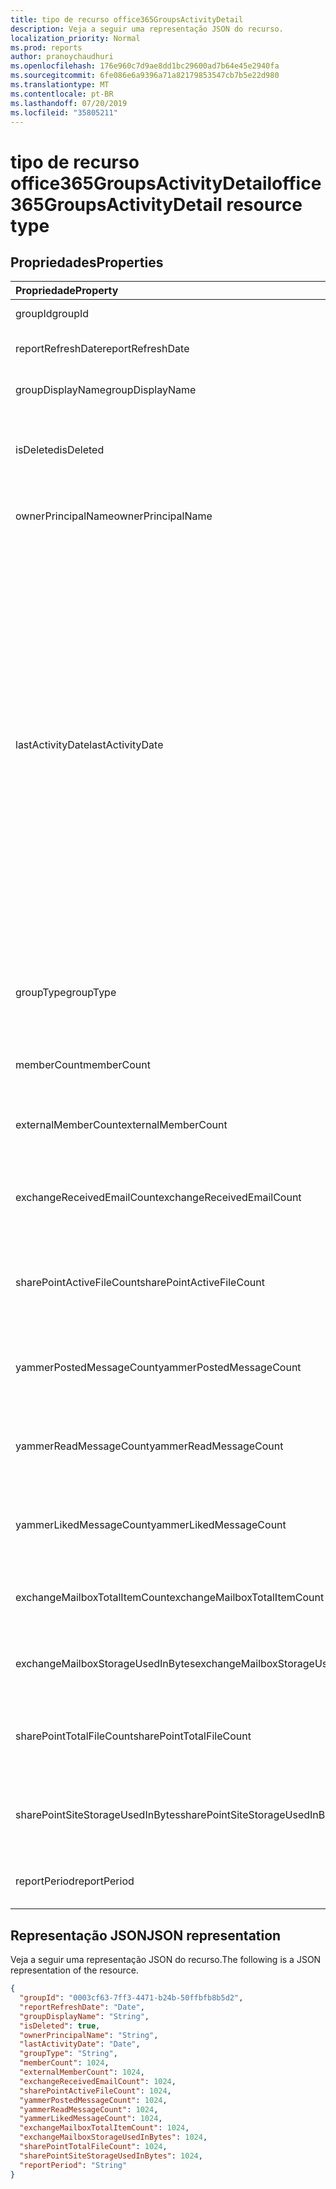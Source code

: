 ```yaml
---
title: tipo de recurso office365GroupsActivityDetail
description: Veja a seguir uma representação JSON do recurso.
localization_priority: Normal
ms.prod: reports
author: pranoychaudhuri
ms.openlocfilehash: 176e960c7d9ae8dd1bc29600ad7b64e45e2940fa
ms.sourcegitcommit: 6fe086e6a9396a71a82179853547cb7b5e22d980
ms.translationtype: MT
ms.contentlocale: pt-BR
ms.lasthandoff: 07/20/2019
ms.locfileid: "35805211"
---
```

# <a name="office365groupsactivitydetail-resource-type"></a><span data-ttu-id="4e472-103">tipo de recurso office365GroupsActivityDetail</span><span class="sxs-lookup"><span data-stu-id="4e472-103">office365GroupsActivityDetail resource type</span></span>

## <a name="properties"></a><span data-ttu-id="4e472-104">Propriedades</span><span class="sxs-lookup"><span data-stu-id="4e472-104">Properties</span></span>

| <span data-ttu-id="4e472-105">Propriedade</span><span class="sxs-lookup"><span data-stu-id="4e472-105">Property</span></span>                          | <span data-ttu-id="4e472-106">Tipo</span><span class="sxs-lookup"><span data-stu-id="4e472-106">Type</span></span>    | <span data-ttu-id="4e472-107">Descrição</span><span class="sxs-lookup"><span data-stu-id="4e472-107">Description</span></span>                              |
| :-------------------------------- | :------ | ---------------------------------------- |
| <span data-ttu-id="4e472-108">groupId</span><span class="sxs-lookup"><span data-stu-id="4e472-108">groupId</span></span>                           | <span data-ttu-id="4e472-109">Cadeia de caracteres</span><span class="sxs-lookup"><span data-stu-id="4e472-109">String</span></span>  | <span data-ttu-id="4e472-110">A ID do grupo.</span><span class="sxs-lookup"><span data-stu-id="4e472-110">The group id.</span></span>          |
| <span data-ttu-id="4e472-111">reportRefreshDate</span><span class="sxs-lookup"><span data-stu-id="4e472-111">reportRefreshDate</span></span>                 | <span data-ttu-id="4e472-112">Data</span><span class="sxs-lookup"><span data-stu-id="4e472-112">Date</span></span>    | <span data-ttu-id="4e472-113">A última data do conteúdo.</span><span class="sxs-lookup"><span data-stu-id="4e472-113">The latest date of the content.</span></span>          |
| <span data-ttu-id="4e472-114">groupDisplayName</span><span class="sxs-lookup"><span data-stu-id="4e472-114">groupDisplayName</span></span>                  | <span data-ttu-id="4e472-115">String</span><span class="sxs-lookup"><span data-stu-id="4e472-115">String</span></span>  | <span data-ttu-id="4e472-116">O nome de exibição do grupo.</span><span class="sxs-lookup"><span data-stu-id="4e472-116">The display name of the group.</span></span>           |
| <span data-ttu-id="4e472-117">isDeleted</span><span class="sxs-lookup"><span data-stu-id="4e472-117">isDeleted</span></span>                         | <span data-ttu-id="4e472-118">Booliano</span><span class="sxs-lookup"><span data-stu-id="4e472-118">Boolean</span></span> | <span data-ttu-id="4e472-119">Se este usuário foi excluído ou excluído por software.</span><span class="sxs-lookup"><span data-stu-id="4e472-119">Whether this user has been deleted or soft deleted.</span></span> |
| <span data-ttu-id="4e472-120">ownerPrincipalName</span><span class="sxs-lookup"><span data-stu-id="4e472-120">ownerPrincipalName</span></span>                | <span data-ttu-id="4e472-121">String</span><span class="sxs-lookup"><span data-stu-id="4e472-121">String</span></span>  | <span data-ttu-id="4e472-122">O nome principal do proprietário do grupo.</span><span class="sxs-lookup"><span data-stu-id="4e472-122">The group owner principal name.</span></span>          |
| <span data-ttu-id="4e472-123">lastActivityDate</span><span class="sxs-lookup"><span data-stu-id="4e472-123">lastActivityDate</span></span>                  | <span data-ttu-id="4e472-124">Data</span><span class="sxs-lookup"><span data-stu-id="4e472-124">Date</span></span>    | <span data-ttu-id="4e472-125">A data da última atividade dos seguintes cenários: caixa de correio de grupo recebidas emails; arquivos de usuário exibidos, editados, compartilhados ou sincronizados na biblioteca de documentos do SharePoint; páginas do SharePoint exibidas pelo usuário; mensagens postadas, lidas ou curtidas pelo usuário em grupos do Yammer.</span><span class="sxs-lookup"><span data-stu-id="4e472-125">The last activity date for the following scenarios:  group mailbox received email; user viewed, edited, shared, or synced files in SharePoint document library; user viewed SharePoint pages; user posted, read, or liked messages in Yammer groups.</span></span> |
| <span data-ttu-id="4e472-126">groupType</span><span class="sxs-lookup"><span data-stu-id="4e472-126">groupType</span></span>                         | <span data-ttu-id="4e472-127">String</span><span class="sxs-lookup"><span data-stu-id="4e472-127">String</span></span>  | <span data-ttu-id="4e472-128">O tipo de grupo.</span><span class="sxs-lookup"><span data-stu-id="4e472-128">The group type.</span></span> <span data-ttu-id="4e472-129">Os valores possíveis são: **Public** ou **Private**.</span><span class="sxs-lookup"><span data-stu-id="4e472-129">Possible values are: **Public** or **Private**.</span></span> |
| <span data-ttu-id="4e472-130">memberCount</span><span class="sxs-lookup"><span data-stu-id="4e472-130">memberCount</span></span>                       | <span data-ttu-id="4e472-131">Int64</span><span class="sxs-lookup"><span data-stu-id="4e472-131">Int64</span></span>   | <span data-ttu-id="4e472-132">A contagem de membros do grupo.</span><span class="sxs-lookup"><span data-stu-id="4e472-132">The group member count.</span></span>                  |
| <span data-ttu-id="4e472-133">externalMemberCount</span><span class="sxs-lookup"><span data-stu-id="4e472-133">externalMemberCount</span></span>               | <span data-ttu-id="4e472-134">Int64</span><span class="sxs-lookup"><span data-stu-id="4e472-134">Int64</span></span>   | <span data-ttu-id="4e472-135">A contagem de membros externos de grupo.</span><span class="sxs-lookup"><span data-stu-id="4e472-135">The group external member count.</span></span>         |
| <span data-ttu-id="4e472-136">exchangeReceivedEmailCount</span><span class="sxs-lookup"><span data-stu-id="4e472-136">exchangeReceivedEmailCount</span></span>        | <span data-ttu-id="4e472-137">Int64</span><span class="sxs-lookup"><span data-stu-id="4e472-137">Int64</span></span>   | <span data-ttu-id="4e472-138">O número de emails que a caixa de correio de grupo recebeu.</span><span class="sxs-lookup"><span data-stu-id="4e472-138">The number of email that the group mailbox received.</span></span> |
| <span data-ttu-id="4e472-139">sharePointActiveFileCount</span><span class="sxs-lookup"><span data-stu-id="4e472-139">sharePointActiveFileCount</span></span>         | <span data-ttu-id="4e472-140">Int64</span><span class="sxs-lookup"><span data-stu-id="4e472-140">Int64</span></span>   | <span data-ttu-id="4e472-141">O número de arquivos ativos no site de grupo do SharePoint.</span><span class="sxs-lookup"><span data-stu-id="4e472-141">The number of active files in SharePoint Group site.</span></span> |
| <span data-ttu-id="4e472-142">yammerPostedMessageCount</span><span class="sxs-lookup"><span data-stu-id="4e472-142">yammerPostedMessageCount</span></span>          | <span data-ttu-id="4e472-143">Int64</span><span class="sxs-lookup"><span data-stu-id="4e472-143">Int64</span></span>   | <span data-ttu-id="4e472-144">O número de mensagens postadas nos grupos do Yammer.</span><span class="sxs-lookup"><span data-stu-id="4e472-144">The number of messages posted to Yammer groups.</span></span> |
| <span data-ttu-id="4e472-145">yammerReadMessageCount</span><span class="sxs-lookup"><span data-stu-id="4e472-145">yammerReadMessageCount</span></span>            | <span data-ttu-id="4e472-146">Int64</span><span class="sxs-lookup"><span data-stu-id="4e472-146">Int64</span></span>   | <span data-ttu-id="4e472-147">O número de mensagens lidas nos grupos do Yammer.</span><span class="sxs-lookup"><span data-stu-id="4e472-147">The number of messages read in Yammer groups.</span></span> |
| <span data-ttu-id="4e472-148">yammerLikedMessageCount</span><span class="sxs-lookup"><span data-stu-id="4e472-148">yammerLikedMessageCount</span></span>           | <span data-ttu-id="4e472-149">Int64</span><span class="sxs-lookup"><span data-stu-id="4e472-149">Int64</span></span>   | <span data-ttu-id="4e472-150">O número de mensagens curtidas em grupos do Yammer.</span><span class="sxs-lookup"><span data-stu-id="4e472-150">The number of messages liked in Yammer groups.</span></span> |
| <span data-ttu-id="4e472-151">exchangeMailboxTotalItemCount</span><span class="sxs-lookup"><span data-stu-id="4e472-151">exchangeMailboxTotalItemCount</span></span>     | <span data-ttu-id="4e472-152">Int64</span><span class="sxs-lookup"><span data-stu-id="4e472-152">Int64</span></span>   | <span data-ttu-id="4e472-153">O número de itens na caixa de correio do grupo.</span><span class="sxs-lookup"><span data-stu-id="4e472-153">The number of items in the group mailbox.</span></span> |
| <span data-ttu-id="4e472-154">exchangeMailboxStorageUsedInBytes</span><span class="sxs-lookup"><span data-stu-id="4e472-154">exchangeMailboxStorageUsedInBytes</span></span> | <span data-ttu-id="4e472-155">Int64</span><span class="sxs-lookup"><span data-stu-id="4e472-155">Int64</span></span>   | <span data-ttu-id="4e472-156">O armazenamento usado da caixa de correio do grupo.</span><span class="sxs-lookup"><span data-stu-id="4e472-156">The storage used of the group mailbox.</span></span>   |
| <span data-ttu-id="4e472-157">sharePointTotalFileCount</span><span class="sxs-lookup"><span data-stu-id="4e472-157">sharePointTotalFileCount</span></span>          | <span data-ttu-id="4e472-158">Int64</span><span class="sxs-lookup"><span data-stu-id="4e472-158">Int64</span></span>   | <span data-ttu-id="4e472-159">O número total de arquivos no site de grupo do SharePoint.</span><span class="sxs-lookup"><span data-stu-id="4e472-159">The total number of files in SharePoint Group site.</span></span> |
| <span data-ttu-id="4e472-160">sharePointSiteStorageUsedInBytes</span><span class="sxs-lookup"><span data-stu-id="4e472-160">sharePointSiteStorageUsedInBytes</span></span>  | <span data-ttu-id="4e472-161">Int64</span><span class="sxs-lookup"><span data-stu-id="4e472-161">Int64</span></span>   | <span data-ttu-id="4e472-162">O armazenamento usado pelo site de grupo do SharePoint.</span><span class="sxs-lookup"><span data-stu-id="4e472-162">The storage used by SharePoint Group site.</span></span> |
| <span data-ttu-id="4e472-163">reportPeriod</span><span class="sxs-lookup"><span data-stu-id="4e472-163">reportPeriod</span></span>                      | <span data-ttu-id="4e472-164">String</span><span class="sxs-lookup"><span data-stu-id="4e472-164">String</span></span>  | <span data-ttu-id="4e472-165">O número de dias que o relatório cobre.</span><span class="sxs-lookup"><span data-stu-id="4e472-165">The number of days the report covers.</span></span>    |

## <a name="json-representation"></a><span data-ttu-id="4e472-166">Representação JSON</span><span class="sxs-lookup"><span data-stu-id="4e472-166">JSON representation</span></span>

<span data-ttu-id="4e472-167">Veja a seguir uma representação JSON do recurso.</span><span class="sxs-lookup"><span data-stu-id="4e472-167">The following is a JSON representation of the resource.</span></span>

<!-- {
  "blockType": "resource",
  "@odata.type": "microsoft.graph.office365GroupsActivityDetail"
} -->

```json
{
  "groupId": "0003cf63-7ff3-4471-b24b-50ffbfb8b5d2",
  "reportRefreshDate": "Date", 
  "groupDisplayName": "String", 
  "isDeleted": true, 
  "ownerPrincipalName": "String", 
  "lastActivityDate": "Date", 
  "groupType": "String", 
  "memberCount": 1024, 
  "externalMemberCount": 1024, 
  "exchangeReceivedEmailCount": 1024, 
  "sharePointActiveFileCount": 1024, 
  "yammerPostedMessageCount": 1024, 
  "yammerReadMessageCount": 1024, 
  "yammerLikedMessageCount": 1024, 
  "exchangeMailboxTotalItemCount": 1024, 
  "exchangeMailboxStorageUsedInBytes": 1024, 
  "sharePointTotalFileCount": 1024, 
  "sharePointSiteStorageUsedInBytes": 1024, 
  "reportPeriod": "String"
}
```
